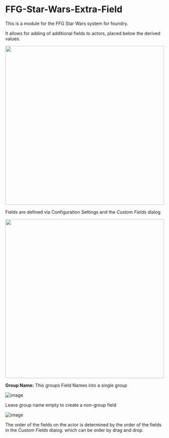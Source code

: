 # FFG-Star-Wars-Extra-Field
This is a module for the FFG Star Wars system for foundry. 

It allows for adding of additional fields to actors, placed below the derived values.

<img src="https://github.com/user-attachments/assets/91f36c04-50cc-4a4a-b932-68ba08b000de" width="500">

Fields are defined via Configuration Settings and the _Custom Fields_ dialog

<img src="https://github.com/user-attachments/assets/e38afdd8-6d45-4dcd-a6ae-9df44a981384" width="500">

**Group Name:**
This groups Field Names into a single group

![image](https://github.com/user-attachments/assets/4dc2b168-be8c-4ccb-b741-befe542cba39)

Leave group name empty to create a non-group field

![image](https://github.com/user-attachments/assets/9dba1a15-3fce-46f1-91bf-d41b617f895d)

The order of the fields on the actor is determined by the order of the fields in the _Custom Fields_ dialog. which can be order by drag and drop.

